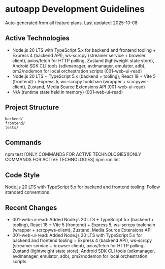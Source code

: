 # autoapp Development Guidelines

Auto-generated from all feature plans. Last updated: 2025-10-08

## Active Technologies
- Node.js 20 LTS with TypeScript 5.x for backend and frontend tooling + Express 4 (backend API), ws-scrcpy (streamer service + browser client), axios/fetch for HTTP polling, Zustand (lightweight state store), Android SDK CLI tools (sdkmanager, avdmanager, emulator, adb), pm2/nodemon for local orchestration scripts (001-web-ui-read)
- Node.js 20 LTS + TypeScript 5.x (backend + tooling), React 18 + Vite 5 (frontend) + Express 5, ws-scrcpy toolchain (wrapper + scrcpyws-client), Zustand, Media Source Extensions API (001-web-ui-read)
- N/A (runtime state held in memory) (001-web-ui-read)

## Project Structure
```
backend/
frontend/
tests/
```

## Commands
npm test [ONLY COMMANDS FOR ACTIVE TECHNOLOGIES][ONLY COMMANDS FOR ACTIVE TECHNOLOGIES] npm run lint

## Code Style
Node.js 20 LTS with TypeScript 5.x for backend and frontend tooling: Follow standard conventions

## Recent Changes
- 001-web-ui-read: Added Node.js 20 LTS + TypeScript 5.x (backend + tooling), React 18 + Vite 5 (frontend) + Express 5, ws-scrcpy toolchain (wrapper + scrcpyws-client), Zustand, Media Source Extensions API
- 001-web-ui-read: Added Node.js 20 LTS with TypeScript 5.x for backend and frontend tooling + Express 4 (backend API), ws-scrcpy (streamer service + browser client), axios/fetch for HTTP polling, Zustand (lightweight state store), Android SDK CLI tools (sdkmanager, avdmanager, emulator, adb), pm2/nodemon for local orchestration scripts

<!-- MANUAL ADDITIONS START -->
<!-- MANUAL ADDITIONS END -->
